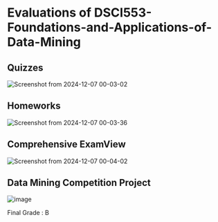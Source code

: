 # Evaluations of DSCI553-Foundations-and-Applications-of-Data-Mining 

## Quizzes

![Screenshot from 2024-12-07 00-03-02](https://github.com/user-attachments/assets/2b26d977-13da-4769-88f1-362420323e35)


## Homeworks

![Screenshot from 2024-12-07 00-03-36](https://github.com/user-attachments/assets/a50670e8-ad67-4c03-8636-f3034e8f27c8)


## Comprehensive ExamView 

![Screenshot from 2024-12-07 00-04-02](https://github.com/user-attachments/assets/e189ab7f-3ff4-4ea4-9856-b85c6a9477d1)

## Data Mining Competition Project

![image](https://github.com/user-attachments/assets/88d1086f-0008-405c-a7d4-0de6cff06d05)


Final Grade : B
